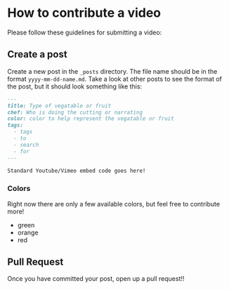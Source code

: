 # How to contribute a video

Please follow these guidelines for submitting a video:

## Create a post

Create a new post in the `_posts` directory. The file name should be in the format `yyyy-mm-dd-name.md`. Take a look at other posts to see the format of the post, but it should look something like this:

```markdown
---
title: Type of vegatable or fruit
chef: Who is doing the cutting or narrating
color: color to help represent the vegatable or fruit
tags:
  - tags
  - to
  - search
  - for
---

Standard Youtube/Vimeo embed code goes here!
```

### Colors

Right now there are only a few available colors, but feel free to contribute more!

* green
* orange
* red

## Pull Request

Once you have committed your post, open up a pull request!!
